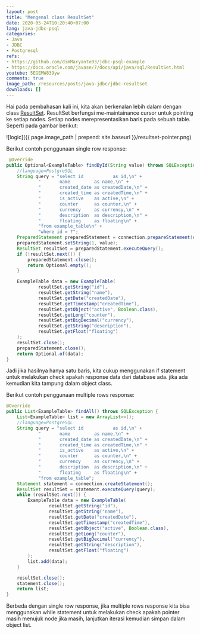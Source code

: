 ```yaml
---
layout: post
title: "Mengenal class ResultSet"
date: 2020-05-24T10:20:40+07:00
lang: java-jdbc-psql
categories:
- Java
- JDBC
- Postgresql
refs: 
- https://github.com/dimMaryanto93/jdbc-psql-example
- https://docs.oracle.com/javase/7/docs/api/java/sql/ResultSet.html
youtube: 5EGEMW839yw
comments: true
image_path: /resources/posts/java-jdbc/jdbc-resultset
downloads: []
---
```


Hai pada pembahasan kali ini, kita akan berkenalan lebih dalam dengan class [ResultSet](https://docs.oracle.com/javase/7/docs/api/java/sql/ResultSet.html). ResultSet berfungsi me-maintainance cursor untuk pointing ke setiap nodes. Setiap nodes merepresentasikan baris pada sebuah table. Seperti pada gambar berikut:

![logic]({{ page.image_path | prepend: site.baseurl }}/resultset-pointer.png)

Berikut contoh penggunaan single row response:

```java
 @Override
public Optional<ExampleTable> findById(String value) throws SQLException {
    //language=PostgreSQL
    String query = "select id           as id,\n" +
            "       name         as name,\n" +
            "       created_date as createdDate,\n" +
            "       created_time as createdTime,\n" +
            "       is_active    as active,\n" +
            "       counter      as counter,\n" +
            "       currency     as currency,\n" +
            "       description  as description,\n" +
            "       floating     as floating\n" +
            "from example_table\n" +
            "where id = ?";
    PreparedStatement preparedStatement = connection.prepareStatement(query);
    preparedStatement.setString(1, value);
    ResultSet resultSet = preparedStatement.executeQuery();
    if (!resultSet.next()) {
        preparedStatement.close();
        return Optional.empty();
    }

    ExampleTable data = new ExampleTable(
            resultSet.getString("id"),
            resultSet.getString("name"),
            resultSet.getDate("createdDate"),
            resultSet.getTimestamp("createdTime"),
            resultSet.getObject("active", Boolean.class),
            resultSet.getLong("counter"),
            resultSet.getBigDecimal("currency"),
            resultSet.getString("description"),
            resultSet.getFloat("floating")
    );
    resultSet.close();
    preparedStatement.close();
    return Optional.of(data);
}
```

Jadi jika hasilnya hanya satu baris, kita cukup menggunakan if statement untuk melakukan check apakah response data dari database ada. jika ada kemudian kita tampung dalam object class. 

Berikut contoh penggunaan multiple rows response:

```java
@Override
public List<ExampleTable> findAll() throws SQLException {
    List<ExampleTable> list = new ArrayList<>();
    //language=PostgreSQL
    String query = "select id           as id,\n" +
            "       name         as name,\n" +
            "       created_date as createdDate,\n" +
            "       created_time as createdTime,\n" +
            "       is_active    as active,\n" +
            "       counter      as counter,\n" +
            "       currency     as currency,\n" +
            "       description  as description,\n" +
            "       floating     as floating\n" +
            "from example_table";
    Statement statement = connection.createStatement();
    ResultSet resultSet = statement.executeQuery(query);
    while (resultSet.next()) {
        ExampleTable data = new ExampleTable(
                resultSet.getString("id"),
                resultSet.getString("name"),
                resultSet.getDate("createdDate"),
                resultSet.getTimestamp("createdTime"),
                resultSet.getObject("active", Boolean.class),
                resultSet.getLong("counter"),
                resultSet.getBigDecimal("currency"),
                resultSet.getString("description"),
                resultSet.getFloat("floating")
        );
        list.add(data);
    }

    resultSet.close();
    statement.close();
    return list;
}
```

Berbeda dengan single row response, jika multiple rows response kita bisa menggunakan while statement untuk melakukan check apakah pointer masih menujuk node jika masih, lanjutkan iterasi kemudian simpan dalam object list.